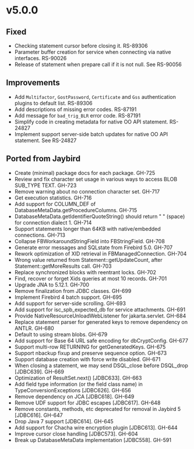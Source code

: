 # v5.0.0

## Fixed

* Checking statement cursor before closing it. RS-89306
* Parameter buffer creation for service when connecting via native interfaces. RS-90026
* Release of statement when prepare call if it is not null. See RS-90056


## Improvements

* Add `Multifactor`, `GostPassword`, `Certificate` and `Gss` authentication plugins to default list. RS-89306
* Add descriptions of missing error codes. RS-87191
* Add message for `bad_trig_BLR` error code. RS-87191
* Simplify code in creating metadata for native OO API statement. RS-24827
* Implement support server-side batch updates for native OO API statement. See RS-24827


## Ported from Jaybird

* Create (minimal) package docs for each package. GH-725
* Review and fix character set usage in various ways to access BLOB SUB_TYPE TEXT. GH-723
* Remove warning about no connection character set. GH-717
* Get execution statistics. GH-716
* Add support for COLUMN_DEF of DatabaseMetaData.getProcedureColumns. GH-715
* DatabaseMetaData.getIdentifierQuoteString() should return " " (space) for connection dialect 1. GH-714
* Support statements longer than 64KB with native/embedded connections. GH-713
* Collapse FBWorkaroundStringField into FBStringField. GH-708
* Generate error messages and SQLstate from Firebird 5.0. GH-707
* Rework optimization of XID retrieval in FBManagedConnection. GH-704
* Wrong value returned from Statement::getUpdateCount, after Statement::getMoreResults call. GH-703
* Replace synchronized blocks with reentrant locks. GH-702
* Find, recover or forget Xids queries at most 10 records. GH-701
* Upgrade JNA to 5.12.1. GH-700
* Remove finalization from JDBC classes. GH-699
* Implement Firebird 4 batch support. GH-695
* Add support for server-side scrolling. GH-693
* Add support for isc_spb_expected_db for service attachments. GH-691
* Provide NativeResourceUnloadWebListener for jakarta.servlet. GH-684
* Replace statement parser for generated keys to remove dependency on ANTLR. GH-680
* Default to using stream blobs. GH-679
* Add support for Base 64 URL safe encoding for dbCryptConfig. GH-677
* Support multi-row RETURNING for getGeneratedKeys. GH-675
* Support nbackup fixup and preserve sequence option. GH-673
* Support database creation with force write disabled. GH-671
* When closing a statement, we may send DSQL_close before DSQL_drop [JDBC639]. GH-669
* Optimization of ResultSet.next() [JDBC633]. GH-663
* Add field type information (or the field class name) in TypeConversionExceptions [JDBC626]. GH-656
* Remove dependency on JCA [JDBC618]. GH-649
* Remove UDF support for JDBC escapes [JDBC617]. GH-648
* Remove constants, methods, etc deprecated for removal in Jaybird 5 [JDBC616]. GH-647
* Drop Java 7 support [JDBC614]. GH-645
* Add support for Chacha wire encryption plugin [JDBC613]. GH-644
* Improve cursor close handling [JDBC573]. GH-604
* Break up DatabaseMetaData implementation [JDBC558]. GH-591
